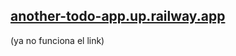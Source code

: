## [another-todo-app.up.railway.app](https://another-todo-app.up.railway.app/)
(ya no funciona el link)
